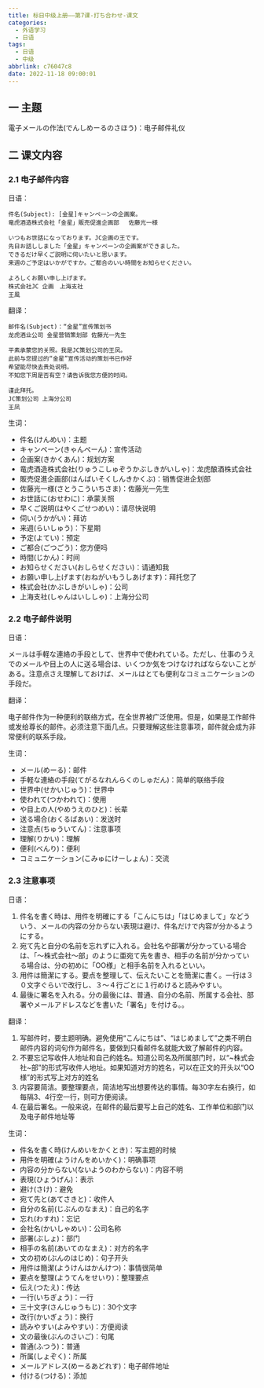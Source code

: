 ```yaml
---
title: 标日中级上册——第7课-打ち合わせ-课文
categories:
  - 外语学习
  - 日语
tags:
  - 日语
  - 中级
abbrlink: c76047c8
date: 2022-11-18 09:00:01
---
```

## 一 主题

電子メールの作法(でんしめーるのさほう)：电子邮件礼仪

<!--more-->

## 二 课文内容

### 2.1 电子邮件内容

日语：

```
件名(Subject): [金星]キャンペーンの企画案。
竜虎酒造株式会社「金星」販売促進企画部 　佐藤光一様

いつもお世話になっております。JC企画の王です。
先日お話ししました「金星」キャンペーンの企画案ができました。
できるだけ早くご説明に伺いたいと思います。
来週のご予定はいかがですか。ご都合のいい時間をお知らせください。

よろしくお願い申し上げます。
株式会社JC 企画　上海支社
王風
```

翻译：

```
邮件名(Subject)：“金星”宣传策划书
龙虎酒业公司 金星营销策划部 佐藤光一先生

平素承蒙您的关照。我是JC策划公司的王凤。
此前与您提过的“金星”宣传活动的策划书已作好
希望能尽快去贵处说明。
不知您下周是否有空？请告诉我您方便的时间。

谨此拜托。
JC策划公司 上海分公司
王凤
```

生词：

* 件名(けんめい)：主题
* キャンペーン(きゃんぺーん)：宣传活动
* 企画案(きかくあん)：规划方案
* 竜虎酒造株式会社(りゅうこしゅぞうかぶしきがいしゃ)：龙虎酿酒株式会社
* 販売促進企画部(はんばいそくしんきかくぶ)：销售促进企划部
* 佐藤光一様(さとうこういちさま)：佐藤光一先生
* お世話に(おせわに)：承蒙关照
* 早くご説明(はやくごせつめい)：请尽快说明
* 伺い(うかがい)：拜访
* 来週(らいしゅう)：下星期
* 予定(よてい)：预定
* ご都合(ごつごう)：您方便吗
* 時間(じかん)：时间
* お知らせください(おしらせください)：请通知我
* お願い申し上げます(おねがいもうしあげます)：拜托您了
* 株式会社(かぶしきがいしゃ)：公司
* 上海支社(しゃんはいししゃ)：上海分公司

### 2.2 电子邮件说明

日语：

メールは手軽な連絡の手段として、世界中で使われている。ただし、仕事のうえでのメールや目上の人に送る場合は、いくつか気をつけなければならないことがある。注意点さえ理解しておけば、メールはとても便利なコミュニケーションの手段だ。

翻译：

电子邮件作为一种便利的联络方式，在全世界被广泛使用。但是，如果是工作邮件或发给尊长的邮件。必须注意下面几点。只要理解这些注意事项，邮件就会成为非常便利的联系手段。

生词：

* メール(めーる)：邮件
* 手軽な連絡の手段(てがるなれんらくのしゅだん)：简单的联络手段
* 世界中(せかいじゅう)：世界中
* 使われて(つかわれて)：使用
* や目上の人(やめうえのひと)：长辈
* 送る場合(おくるばあい)：发送时
* 注意点(ちゅういてん)：注意事项
* 理解(りかい)：理解
* 便利(べんり)：便利
* コミュニケーション(こみゅにけーしょん)：交流

### 2.3 注意事项

日语：

1. 件名を書く時は、用件を明確にする「こんにちは」「はじめまして」などういう、メールの内容の分からない表現は避け、件名だけで内容が分かるようにする。
2. 宛て先と自分の名前を忘れずに入れる。会社名や部署が分かっている場合は、「～株式会社～部」のように亜宛て先を書き、相手の名前が分かっている場合は、分の初めに「OO様」と相手名前を入れるといい。
3. 用件は簡潔にする。要点を整理して、伝えたいことを簡潔に書く。一行は３０文字ぐらいで改行し、３～４行ごとに１行めけると読みやすい。
4. 最後に署名を入れる。分の最後には、普通、自分の名前、所属する会社、部署やメールアドレスなどを書いた「署名」を付ける。。

翻译：

1. 写邮件时，要主题明确。避免使用“こんにちは”、“はじめまして”之类不明白邮件内容的词句作为邮件名，要做到只看邮件名就能大致了解邮件的内容。
2. 不要忘记写收件人地址和自己的姓名。知道公司名及所属部门时，以“~株式会社~部”的形式写收件人地址。如果知道对方的姓名，可以在正文的开头以“OO様”的形式写上对方的姓名
3. 内容要简洁。要整理要点，简洁地写出想要传达的事情。每30字左右换行，如每隔3、4行空一行，则可方便阅读。
4. 在最后署名。一般来说，在邮件的最后要写上自己的姓名、工作单位和部门以及电子邮件地址等

生词：

* 件名を書く時(けんめいをかくとき)：写主题的时候
* 用件を明確(ようけんをめいかく)：明确事项
* 内容の分からない(ないようのわからない)：内容不明
* 表現(ひょうげん)：表示
* 避け(さけ)：避免
* 宛て先と(あてさきと)：收件人
* 自分の名前(じぶんのなまえ)：自己的名字
* 忘れ(わすれ)：忘记
* 会社名(かいしゃめい)：公司名称
* 部署(ぶしょ)：部门
* 相手の名前(あいてのなまえ)：对方的名字
* 文の初め(ぶんのはじめ)：句子开头
* 用件は簡潔(ようけんはかんけつ)：事情很简单
* 要点を整理(ようてんをせいり)：整理要点
* 伝え(つたえ)：传达
* 一行(いちぎょう)：一行
* 三十文字(さんじゅうもじ)：30个文字
* 改行(かいぎょう)：换行
* 読みやすい(よみやすい)：方便阅读
* 文の最後(ぶんのさいご)：句尾
* 普通(ふつう)：普通
* 所属(しょぞく)：所属
* メールアドレス(めーるあどれす)：电子邮件地址
* 付ける(つける)：添加

  





